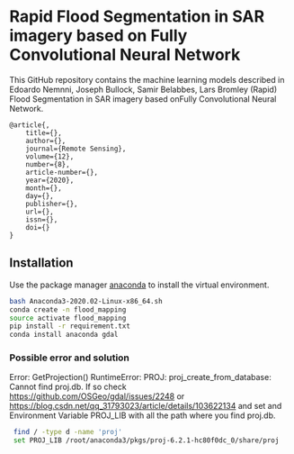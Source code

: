 # Rapid Flood Segmentation in SAR imagery based on Fully Convolutional Neural Network

This GitHub repository contains the machine learning models described in Edoardo Nemnni, Joseph Bullock, Samir Belabbes, Lars Bromley (Rapid) Flood Segmentation in SAR imagery based onFully Convolutional Neural Network.

```
@article{,
	title={},
	author={},
	journal={Remote Sensing},
	volume={12},
	number={8},
	article-number={},
	year={2020},
	month={},
	day={},
	publisher={},
    url={},
    issn={},
    doi={}
}
```

## Installation

Use the package manager [anaconda](https://www.anaconda.com/) to install the virtual environment.

```bash
bash Anaconda3-2020.02-Linux-x86_64.sh
conda create -n flood_mapping 
source activate flood_mapping
pip install -r requirement.txt
conda install anaconda gdal
```
### Possible error and solution

Error: GetProjection() RuntimeError: PROJ: proj_create_from_database: Cannot find proj.db. 
If so check https://github.com/OSGeo/gdal/issues/2248 or https://blog.csdn.net/qq_31793023/article/details/103622134 and set and Environment Variable PROJ_LIB with all the path where you find proj.db. 

```bash
 find / -type d -name 'proj'
 set PROJ_LIB /root/anaconda3/pkgs/proj-6.2.1-hc80f0dc_0/share/proj
```


